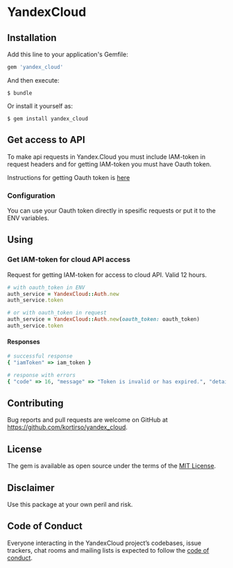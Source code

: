 # YandexCloud

## Installation

Add this line to your application's Gemfile:

```ruby
gem 'yandex_cloud'
```

And then execute:

    $ bundle

Or install it yourself as:

    $ gem install yandex_cloud

## Get access to API

To make api requests in Yandex.Cloud you must include IAM-token in request headers and for getting IAM-token you must have Oauth token.

Instructions for getting Oauth token is [here](https://cloud.yandex.com/docs/iam/operations/iam-token/create)

### Configuration

You can use your Oauth token directly in spesific requests or put it to the ENV variables.

## Using

### Get IAM-token for cloud API access

Request for getting IAM-token for access to cloud API. Valid 12 hours.

```ruby
# with oauth_token in ENV
auth_service = YandexCloud::Auth.new
auth_service.token

# or with oauth_token in request
auth_service = YandexCloud::Auth.new(oauth_token: oauth_token)
auth_service.token
```

#### Responses

```ruby
# successful response
{ "iamToken" => iam_token }

# response with errors
{ "code" => 16, "message" => "Token is invalid or has expired.", "details" => [...] } 
```

## Contributing

Bug reports and pull requests are welcome on GitHub at https://github.com/kortirso/yandex_cloud.

## License

The gem is available as open source under the terms of the [MIT License](http://opensource.org/licenses/MIT).

## Disclaimer

Use this package at your own peril and risk.

## Code of Conduct

Everyone interacting in the YandexCloud project’s codebases, issue trackers, chat rooms and mailing lists is expected to follow the [code of conduct](https://github.com/kortirso/yandex_cloud/blob/master/CODE_OF_CONDUCT.md).
